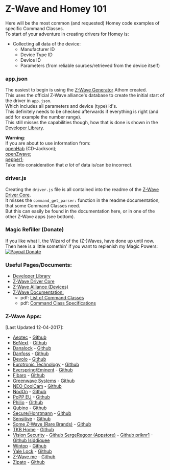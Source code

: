 # Z-Wave and Homey 101
Here will be the most common (and requested) Homey code examples of specific Command Classes.  
To start of your adventure in creating drivers for Homey is:
+ Collecting all data of the device:
  - Manufacturer ID
  - Device Type ID
  - Device ID
  - Parameters (from reliable sources/retrieved from the device itself)  

### app.json
The easiest to begin is using the [Z-Wave Generator](https://developers.athom.com/library/zwave/generator/) Athom created.  
This uses the official Z-Wave alliance's database to create the initial start of the driver in `app.json`.  
Which includes all parameters and device (type) id's.  
This definitely needs to be checked afterwards if everything is right (and add for example the number range).  
This still misses the capabilities though, how that is done is shown in the [Developer Library](https://developers.athom.com/library/zwave/).  

**Warning**:  
If you are about to use information from:  
[openHab](http://www.cd-jackson.com/index.php/zwave/zwave-device-database/zwave-device-list) (CD-Jackson);  
[openZwave](https://github.com/OpenZWave/open-zwave);  
[pepper1](http://www.pepper1.net/zwavedb/);  
Take into consideration that _a lot_ of data is/can be incorrect.

### driver.js
Creating the `driver.js` file is all contained into the readme of the [Z-Wave Driver Core](https://github.com/athombv/node-homey-zwavedriver).  
It misses the `command_get_parser:` function in the readme documentation, that some Command Classes need.  
But this can easily be found in the documentation here, or in one of the other Z-Wave apps (see bottom).  

### Magic Refiller (Donate)
If you like what I, the Wizard of the (Z-)Waves, have done up until now.  
Then here is a little somethin' if you want to replenish my Magic Powers:  
[![Paypal Donate](https://www.paypalobjects.com/en_US/i/btn/btn_donate_LG.gif)](https://www.paypal.com/cgi-bin/webscr?cmd=_s-xclick&hosted_button_id=CH7AVGUY9KEQJ)

### Useful Pages/Documents:
- [Developer Library](https://developers.athom.com/library/zwave/)
- [Z-Wave Driver Core](https://github.com/athombv/node-homey-zwavedriver)
- [Z-Wave Alliance (Devices)](http://products.z-wavealliance.org/products)
- [Z-Wave Documentation:](http://zwavepublic.com/specifications)
  - pdf: [List of Command Classes](http://zwavepublic.com/sites/default/files/command_class_specs_2017A/sds13548-1_list_of_defined_z-wave_command_classes.pdf)
  - pdf: [Command Class Specifications](http://zwavepublic.com/sites/default/files/command_class_specs_2017A/sds13781-1_z-wave_application_command_class_specification.pdf)

### Z-Wave Apps:
[Last Updated 12-04-2017]:
- [Aeotec](https://apps.athom.com/app/com.aeotec) - [Github](https://github.com/athombv/com.aeotec)
- [BeNext](https://apps.athom.com/app/eu.benext) - [Github](https://github.com/Inversion-NL/eu.benext)
- [Danalock](https://apps.athom.com/app/com.danalock) - [Github](https://github.com/athombv/com.danalock)
- [Danfoss](https://apps.athom.com/app/com.danfoss) - [Github](https://github.com/athombv/com.danfoss)
- [Devolo](https://apps.athom.com/app/com.devolo) - [Github](https://github.com/bramoosterhuis/com.devolo.git)
- [Eurotronic Technology](https://apps.athom.com/app/org.eurotronic) - [Github](https://github.com/caseda/org.eurotronic)
- [Everspring/Eminent](https://apps.athom.com/app/com.everspring) - [Github](https://github.com/ralfvd/com.everspring)
- [Fibaro](https://apps.athom.com/app/com.fibaro) - [Github](https://github.com/athombv/com.fibaro)
- [Greenwave Systems](https://apps.athom.com/app/com.greenwavesystems) - [Github](https://github.com/athombv/com.greenwavesystems)
- [NEO CoolCam](https://apps.athom.com/app/com.neo) - [Github](https://github.com/mruiter/com.neo)
- [NodOn](https://apps.athom.com/app/com.nodon) - [Github](https://github.com/caseda/com.nodon)
- [PoPP EU](https://apps.athom.com/app/com.popp) - [Github](https://github.com/mruiter/com.popp)
- [Philio](https://apps.athom.com/app/com.philio) - [Github](https://github.com/Inversion-NL/com.philio)
- [Qubino](https://apps.athom.com/app/com.qubino) - [Github](https://github.com/athombv/com.qubino)
- [Secure/Horstmann](https://apps.athom.com/app/com.horstmann) - [Github](https://github.com/priknr1/com.horstmann)
- [Sensitive](https://apps.athom.com/app/com.sensative) - [Github](https://github.com/Thorarin/com.sensative)
- [Some Z-Wave (Rare Brands)](https://apps.athom.com/app/com.jilles.zwave) - [Github](https://github.com/nattlip/com.jilles.zwave)
- [TKB Home](https://apps.athom.com/app/com.tkbhome) - [Github](https://github.com/caseda/com.tkbhome)
- [Vision Security](https://apps.athom.com/app/com.visionsecurity) - [Github SergeRegoor (Appstore)](https://github.com/SergeRegoor/com.visionsecurity) - [Github priknr1](https://github.com/priknr1/com.visionsecurity) - [Github lsiddiquee](https://github.com/lsiddiquee/com.visionsecurity)
- [Wintop](https://apps.athom.com/app/com.wintop) - [Github](https://github.com/clandmeter/com.wintop)
- [Yale Lock](https://apps.athom.com/app/com.yalelock) - [Github](https://github.com/timeggleston/com.yalelock)
- [Z-Wave.me](https://apps.athom.com/app/me.zwave) - [Github](https://github.com/IcarusProject/me.zwave)
- [Zipato](https://apps.athom.com/app/nl.aartse.zipato) - [Github](https://github.com/aartse/athom.zipato)
